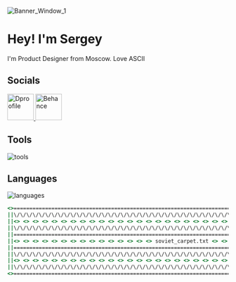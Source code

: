 <!-- ![Banner Green](https://github.com/kutawhat/kutawhat/assets/64655969/f5280c20-9c00-416d-821f-6a4d8009fb5a) -->
<!-- ![Banner Blue](https://github.com/kutawhat/kutawhat/assets/64655969/3f776834-db6a-47a4-96a6-695db9162c8b) -->
<!-- ![Banner Window](https://github.com/kutawhat/kutawhat/assets/64655969/16e72001-45f8-4ef0-93f5-95fc618a2b73) -->
![Banner_Window_1](https://github.com/kutawhat/kutawhat/assets/64655969/4a50f97a-fe85-465b-8f50-3f7afd03b3be)

<!--[![Typing SVG](https://readme-typing-svg.demolab.com?font=JetBrains+Mono&size=22&duration=6000&pause=500&color=596FF6&background=FF000000&vCenter=true&random=true&width=750&lines=Product+Designer*;IT+Student;Love+ASCII;C%D1%8A%D0%B5%D1%88%D1%8C+%D0%B5%D1%89%D1%91+%D1%8D%D1%82%D0%B8%D1%85+%D0%BC%D1%8F%D0%B3%D0%BA%D0%B8%D1%85+%D1%84%D1%80%D0%B0%D0%BD%D1%86%D1%83%D0%B7%D1%81%D0%BA%D0%B8%D1%85+%D0%B1%D1%83%D0%BB%D0%BE%D0%BA%2C+%D0%B4%D0%B0+%D0%B2%D1%8B%D0%BF%D0%B5%D0%B9+%D1%87%D0%B0%D1%8E;DAMN;%D0%9A%D1%83%D0%BA%D0%BE%D0%B6;Sir+Kukozh;uxui%D1%82%D0%B5%D0%BB%D1%8C%D0%BD%D0%BE;yopta+script+%3E+js)](https://git.io/typing-svg)-->

# Hey! I'm Sergey
I'm Product Designer from Moscow. Love ASCII
<!-- # ⌘ Hey! I'm Product Designer from Moscow -->

<!--```cpp
string firstName = "Sergey";
string lastName = "Kovyazo";
int age = 20;
``` -->

## Socials
<a href="https://dprofile.ru/kutaren">
  <img height="60" src="https://github.com/user-attachments/assets/da3056ba-c240-40e9-8753-0ae202ac3f54" alt="Dproofile" />
</a>
<a href="https://www.behance.net/kutaren">
  <img height="60" src="https://github.com/user-attachments/assets/afba50b5-99d5-43bc-a04d-7974839f6224" alt="Behance" />
</a>


## Tools
<img alt="tools" src="https://github.com/user-attachments/assets/6f09afd5-1ffb-42b4-97d8-4dd85cf94059">


## Languages
<img alt="languages" src="https://github.com/user-attachments/assets/d79a6f73-87cc-4218-9498-62755c3e8929">

<!--![HTML5](https://img.shields.io/badge/html5-%23E34F26.svg?style=for-the-badge&logo=html5&logoColor=white)
![CSS3](https://img.shields.io/badge/css3-%231572B6.svg?style=for-the-badge&logo=css3&logoColor=white)
![JavaScript](https://img.shields.io/badge/javascript-%23323330.svg?style=for-the-badge&logo=javascript&logoColor=%23F7DF1E) -->


```csh
<>========================================================================================================<>
||\/\/\/\/\/\/\/\/\/\/\/\/\/\/\/\/\/\/\/\/\/\/\/\/\/\/\/\/\/\/\/\/\/\/\/\/\/\/\/\/\/\/\/\/\/\/\/\/\/\/\/\/||
||<> <> <> <> <> <> <> <> <> <> <> <> <> <> <> <> <> <> <> <> <> <> <> <> <> <> <> <> <> <> <> <> <> <> <>||
||\/\/\/\/\/\/\/\/\/\/\/\/\/\/\/\/\/\/\/\/\/\/\/\/\/\/\/\/\/\/\/\/\/\/\/\/\/\/\/\/\/\/\/\/\/\/\/\/\/\/\/\/||
||========================================================================================================||
||<> <> <> <> <> <> <> <> <> <> <> <> <> <> <> soviet_carpet.txt <> <> <> <> <> <> <> <> <> <> <> <> <> <>||
||========================================================================================================||
||\/\/\/\/\/\/\/\/\/\/\/\/\/\/\/\/\/\/\/\/\/\/\/\/\/\/\/\/\/\/\/\/\/\/\/\/\/\/\/\/\/\/\/\/\/\/\/\/\/\/\/\/||
||<> <> <> <> <> <> <> <> <> <> <> <> <> <> <> <> <> <> <> <> <> <> <> <> <> <> <> <> <> <> <> <> <> <> <>||
||\/\/\/\/\/\/\/\/\/\/\/\/\/\/\/\/\/\/\/\/\/\/\/\/\/\/\/\/\/\/\/\/\/\/\/\/\/\/\/\/\/\/\/\/\/\/\/\/\/\/\/\/||
<>========================================================================================================<>
```
